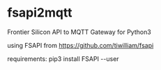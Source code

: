 # fsapi2mqtt
Frontier Silicon API to MQTT Gateway for Python3

using FSAPI from https://github.com/tiwilliam/fsapi

requirements:
		pip3 install FSAPI --user
